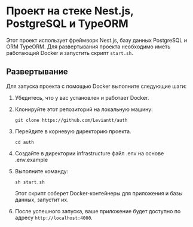 # Проект на стеке Nest.js, PostgreSQL и TypeORM

Этот проект использует фреймворк Nest.js, базу данных PostgreSQL и ORM TypeORM. Для развертывания проекта необходимо иметь работающий Docker и запустить скрипт `start.sh`.

## Развертывание

Для запуска проекта с помощью Docker выполните следующие шаги:

1. Убедитесь, что у вас установлен и работает Docker.
2. Клонируйте этот репозиторий на локальную машину:

   ```shell
   git clone https://github.com/Leviantt/auth
   ```
3. Перейдите в корневую директорию проекта.
   ```shell
   cd auth
   ```
4. Создайте в директории infrastructure файл .env на основе .env.example
5. Выполните команду:

   ```shell
   sh start.sh
   ```

   Этот скрипт соберет Docker-контейнеры для приложения и базы данных, запустит их.

6. После успешного запуска, ваше приложение будет доступно по адресу `http://localhost:4000`.
